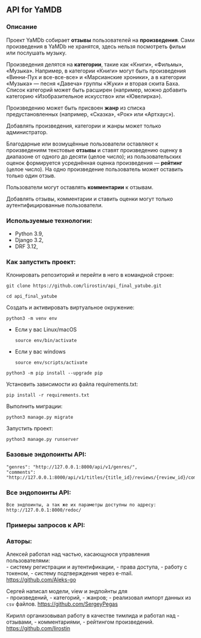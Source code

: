 ## API for YaMDB

### Описание
Проект YaMDb собирает **отзывы** пользователей на **произведения**. Сами произведения в YaMDb не хранятся, здесь нельзя посмотреть фильм или послушать музыку.

Произведения делятся на **категории**, такие как «Книги», «Фильмы», «Музыка». Например, в категории «Книги» могут быть произведения «Винни-Пух и все-все-все» и «Марсианские хроники», а в категории «Музыка» — песня «Давеча» группы «Жуки» и вторая сюита Баха. Список категорий может быть расширен (например, можно добавить категорию «Изобразительное искусство» или «Ювелирка»).

Произведению может быть присвоен **жанр** из списка предустановленных (например, «Сказка», «Рок» или «Артхаус»).

Добавлять произведения, категории и жанры может только администратор.

Благодарные или возмущённые пользователи оставляют к произведениям текстовые **отзывы** и ставят произведению оценку в диапазоне от одного до десяти (целое число); из пользовательских оценок формируется усреднённая оценка произведения — **рейтинг** (целое число). На одно произведение пользователь может оставить только один отзыв.

Пользователи могут оставлять **комментарии** к отзывам.

Добавлять отзывы, комментарии и ставить оценки могут только аутентифицированные пользователи.

### Используемые технологии:
* Python 3.9,
* Django 3.2,
* DRF 3.12,

### Как запустить проект:
Клонировать репозиторий и перейти в него в командной строке:

```
git clone https://github.com/lirostin/api_final_yatube.git
```

```
cd api_final_yatube
```

Cоздать и активировать виртуальное окружение:

```
python3 -m venv env
```

* Если у вас Linux/macOS

    ```
    source env/bin/activate
    ```

* Если у вас windows

    ```
    source env/scripts/activate
    ```

```
python3 -m pip install --upgrade pip
```

Установить зависимости из файла requirements.txt:

```
pip install -r requirements.txt
```

Выполнить миграции:

```
python3 manage.py migrate
```

Запустить проект:

```
python3 manage.py runserver
```

### Базовые эндопоинты API:
```
"genres": "http://127.0.0.1:8000/api/v1/genres/",
"comments": "http://127.0.0.1:8000/api/v1/titles/{title_id}/reviews/{review_id}/comments/",
```

### Все эндопоинты API:
```
Все эндпоинты, а так же их параметры доступны по адресу: 
http://127.0.0.1:8000/redoc/
```

### Примеры запросов к API:


### Авторы:
Алексей работал над частью, касающуюся управления пользователями:  
    -   систему регистрации и аутентификации,
    -   права доступа,
    -   работу с токеном,
    -   систему подтверждения через e-mail.
https://github.com/Aleks-go

Сергей написал модели, view и эндпойнты для  
    -   произведений,
    -   категорий,
    -   жанров;
    - реализовал импорт данных из `csv` файлов.
https://github.com/SergeyPegas

Кирилл организовывал работу в качестве тимлида и работал над
    -   отзывами,
    -   комментариями,
    -   рейтингом произведений.
https://github.com/lirostin
